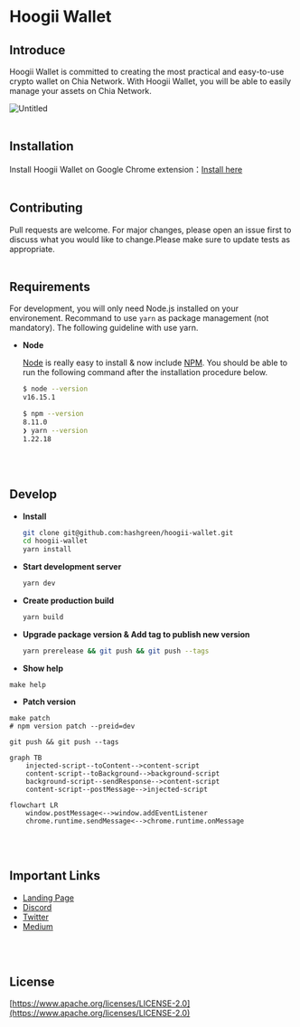 # Hoogii Wallet

## Introduce

Hoogii Wallet is committed to creating the most practical and easy-to-use crypto wallet on Chia Network. With Hoogii Wallet, you will be able to easily manage your assets on Chia Network.

![Untitled](https://hoogii.app/img/meta.png)
<br>
<br>

## Installation

Install Hoogii Wallet on Google Chrome extension：[Install here](https://chrome.google.com/webstore/detail/hoogii-wallet/jljjeghmeihjegifdhbghcoihdiegkkl)
<br>
<br>

## Contributing

Pull requests are welcome. For major changes, please open an issue first to discuss what you would like to change.Please make sure to update tests as appropriate.
<br>
<br>

## Requirements

For development, you will only need Node.js installed on your environement.
Recommand to use `yarn` as package management (not mandatory).
The following guideline with use yarn.

- **Node**

    [Node](http://nodejs.org/) is really easy to install & now include [NPM](https://npmjs.org/).
    You should be able to run the following command after the installation procedure
    below.

    ```bash
    $ node --version
    v16.15.1

    $ npm --version
    8.11.0
    ❯ yarn --version
    1.22.18
    ```
<br>
<br>

## Develop

- **Install**

    ```bash
    git clone git@github.com:hashgreen/hoogii-wallet.git
    cd hoogii-wallet
    yarn install
    ```

- **Start development server**

    ```bash
    yarn dev
    ```

- **Create production build**

    ```bash
    yarn build
    ```

- **Upgrade package version & Add tag to publish new version**

    ```bash
    yarn prerelease && git push && git push --tags  
    ```

- **Show help**

```shell
make help
```

- **Patch version**

```shell
make patch
# npm version patch --preid=dev

git push && git push --tags
```

```mermaid
graph TB
    injected-script--toContent-->content-script
    content-script--toBackground-->background-script
    background-script--sendResponse-->content-script
    content-script--postMessage-->injected-script
```

```mermaid
flowchart LR
    window.postMessage<-->window.addEventListener
    chrome.runtime.sendMessage<-->chrome.runtime.onMessage
```

<br>
<br>

## Important Links

- [Landing Page](https://hoogii.app/)
- [Discord](https://discord.com/invite/eQkGXgprvn)
- [Twitter](https://twitter.com/Hoogii_app)
- [Medium](https://hoogii-app.medium.com/)

<br>
<br>

## License

[https://www.apache.org/licenses/LICENSE-2.0](https://www.apache.org/licenses/LICENSE-2.0)
